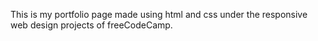 This is my portfolio page made using html and css under the responsive web design projects of freeCodeCamp.